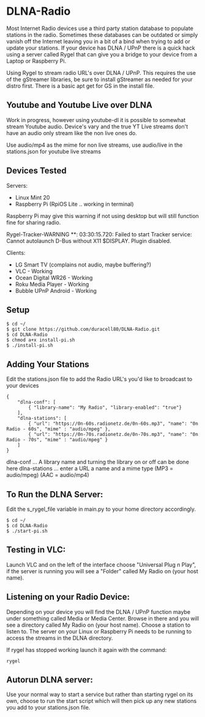 # DLNA-Radio
Most Internet Radio devices use a third party station database to populate stations in the radio. Sometimes these databases can be outdated or simply vanish off the Internet leaving you in a bit of a bind when trying to add or update your stations. If your device has DLNA / UPnP there is a quick hack using a server called Rygel that can give you a bridge to your device from a Laptop or Raspberry Pi.

Using Rygel to stream radio URL's over DLNA / UPnP. This requires the use of the gStreamer libraries, be sure to install gStreamer as needed for your distro first. There is a basic apt get for GS in the install file.

## Youtube and Youtube Live over DLNA
Work in progress, however using youtube-dl it is possible to somewhat stream Youtube audio. Device's vary and the true YT Live streams don't have an audio only stream like the non live ones do.

Use audio/mp4 as the mime for non live streams, use audio/live in the stations.json for youtube live streams

## Devices Tested
Servers:
- Linux Mint 20
- Raspberry Pi (RpiOS Lite .. working in terminal)

Raspberry Pi may give this warning if not using desktop but will still function fine for sharing radio.

Rygel-Tracker-WARNING **: 03:30:15.720: Failed to start Tracker service: Cannot autolaunch D-Bus without X11 $DISPLAY. Plugin disabled.

Clients:
- LG Smart TV (complains not audio, maybe buffering?)
- VLC - Working
- Ocean Digital WR26 - Working
- Roku Media Player - Working
- Bubble UPnP Android - Working

## Setup

```
$ cd ~/
$ git clone https://github.com/duracell80/DLNA-Radio.git
$ cd DLNA-Radio
$ chmod a+x install-pi.sh
$ ./install-pi.sh
```

## Adding Your Stations
Edit the stations.json file to add the Radio URL's you'd like to broadcast to your devices

```
{
    "dlna-conf": [
        { "library-name": "My Radio", "library-enabled": "true"}
    ],    
    "dlna-stations": [
        { "url": "https://0n-60s.radionetz.de/0n-60s.mp3", "name": "0n Radio - 60s", "mime" : "audio/mpeg" },
        { "url": "https://0n-70s.radionetz.de/0n-70s.mp3", "name": "0n Radio - 70s", "mime" : "audio/mpeg" }
    ]
}
```

dlna-conf ... A library name and turning the library on or off can be done here
dlna-stations ... enter a URL a name and a mime type (MP3 = audio/mpeg) (AAC = audio/mp4)

## To Run the DLNA Server:

Edit the s_rygel_file variable in main.py to your home directory accordingly.

```
$ cd ~/
$ cd DLNA-Radio
$ ./start-pi.sh
```

## Testing in VLC:
Launch VLC and on the left of the interface choose "Universal Plug n Play", if the server is running you will see a "Folder" called My Radio on (your host name).

## Listening on your Radio Device:
Depending on your device you will find the DLNA / UPnP function maybe under something called Media or Media Center. Browse in there and you will see a directory called My Radio on (your host name). Choose a station to listen to. The server on your Linux or Raspberry Pi needs to be running to access the streams in the DLNA directory.
  
If rygel has stopped working launch it again with the command:
```
rygel
```

## Autorun DLNA server:
Use your normal way to start a service but rather than starting rygel on its own, choose to run the start script which will then pick up any new stations you add to your stations.json file. 
